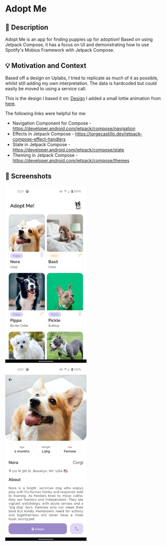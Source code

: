 # Adopt Me


## :scroll: Description
<!--- Describe your app in one or two sentences -->
Adopt Me is an app for finding puppies up for adoption! Based on using Jetpack Compose, it has a focus on UI and demonstrating how to use Spotify's Mobius Framework with Jetpack Compose. 

## :bulb: Motivation and Context
<!--- Optionally point readers to interesting parts of your submission. -->
<!--- What are you especially proud of? -->

Based off a design on Uplabs, I tried to replicate as much of it as possible, whilst still adding my own interpretation.
The data is hardcoded but could easily be moved to using a service call.

This is the design I based it on: [Design](https://www.uplabs.com/posts/pet-adoption-app-play-the-prototype-on-uigiants-com)
I added a small lottie animation from [here](https://lottiefiles.com/18265-my-french-bulldog).

The following links were helpful for me:
- Navigation Component for Compose - https://developer.android.com/jetpack/compose/navigation
- Effects in Jetpack Compose - https://jorgecastillo.dev/jetpack-compose-effect-handlers
- State in Jetpack Compose - https://developer.android.com/jetpack/compose/state
- Theming in Jetpack Compose - https://developer.android.com/jetpack/compose/themes

## :camera_flash: Screenshots
<!-- You can add more screenshots here if you like -->
<img src="/results/screenshot_1.png" width="260">&emsp;<img src="/results/screenshot_2.png" width="260">




